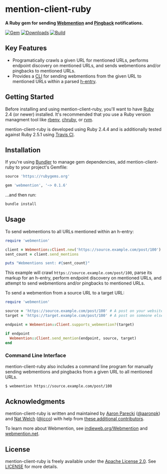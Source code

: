 # mention-client-ruby

**A Ruby gem for sending [Webmention](https://indieweb.org/Webmention) and [Pingback](https://indieweb.org/pingback) notifications.**

[![Gem](https://img.shields.io/gem/v/webmention.svg?style=for-the-badge)](https://rubygems.org/gems/webmention)
[![Downloads](https://img.shields.io/gem/dt/webmention.svg?style=for-the-badge)](https://rubygems.org/gems/webmention)
[![Build](https://img.shields.io/travis/indieweb/mention-client-ruby/master.svg?style=for-the-badge)](https://travis-ci.org/indieweb/mention-client-ruby)

## Key Features

- Programatically crawls a given URL for mentioned URLs, performs endpoint discovery on mentioned URLs, and sends webmentions and/or pingbacks to mentioned URLs.
- Provides a [CLI](https://en.wikipedia.org/wiki/Command-line_interface) for sending webmentions from the given URL to mentioned URLs within a parsed [h-entry](http://microformats.org/wiki/h-entry).

## Getting Started

Before installing and using mention-client-ruby, you'll want to have [Ruby](https://www.ruby-lang.org) 2.4 (or newer) installed. It's recommended that you use a Ruby version managment tool like [rbenv](https://github.com/rbenv/rbenv), [chruby](https://github.com/postmodern/chruby), or [rvm](https://github.com/rvm/rvm).

mention-client-ruby is developed using Ruby 2.4.4 and is additionally tested against Ruby 2.5.1 using [Travis CI](https://travis-ci.org/indieweb/mention-client-ruby).

## Installation

If you're using [Bundler](https://bundler.io) to manage gem dependencies, add mention-client-ruby to your project's Gemfile:

```ruby
source 'https://rubygems.org'

gem 'webmention', '~> 0.1.6'
```

…and then run:

```sh
bundle install
```

## Usage

To send webmentions to all URLs mentioned within an h-entry:

```ruby
require 'webmention'

client = Webmention::Client.new('https://source.example.com/post/100')
sent_count = client.send_mentions

puts "Webmentions sent: #{sent_count}"
```

This example will crawl `https://source.example.com/post/100`, parse its markup for an h-entry, perform endpoint discovery on mentioned URLs, and attempt to send webmentions and/or pingbacks to mentioned URLs.

To send a webmention from a source URL to a target URL:

```ruby
require 'webmention'

source = 'https://source.example.com/post/100' # A post on your website
target = 'https://target.example.com/post/100' # A post on someone else's website

endpoint = Webmention::Client.supports_webmention?(target)

if endpoint
  Webmention::Client.send_mention(endpoint, source, target)
end
```

### Command Line Interface

mention-client-ruby also includes a command line program for manually sending webmentions and pingbacks from a given URL to all mentioned URLs.

```sh
$ webmention https://source.example.com/post/100
```

## Acknowledgments

mention-client-ruby is written and maintained by [Aaron Parecki](https://aaronparecki.com) ([@aaronpk](https://github.com/aaronpk)) and [Nat Welch](https://natwelch.com) ([@icco](https://github.com/icco)) with help from [these additional contributors](https://github.com/indieweb/mention-client-ruby/graphs/contributors).

To learn more about Webmention, see [indieweb.org/Webmention](https://indieweb.org/Webmention) and [webmention.net](https://webmention.net).

## License

mention-client-ruby is freely available under the [Apache License 2.0](https://www.apache.org/licenses/LICENSE-2.0.html). See [LICENSE](https://github.com/indieweb/mention-client-ruby/blob/master/LICENSE) for more details.
